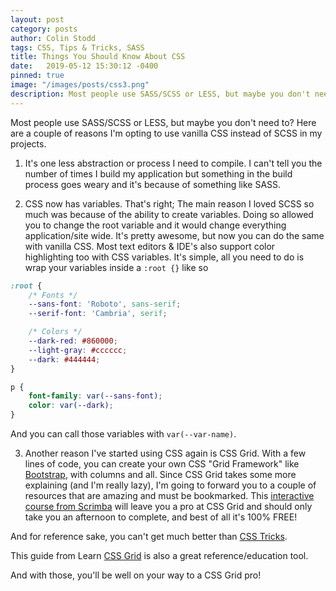 ```yaml
---
layout: post
category: posts
author: Colin Stodd
tags: CSS, Tips & Tricks, SASS
title: Things You Should Know About CSS
date:   2019-05-12 15:30:12 -0400
pinned: true
image: "/images/posts/css3.png"
description: Most people use SASS/SCSS or LESS, but maybe you don't need to? Here are a couple of reasons I'm opting to use vanilla CSS instead of SCSS in my projects
---
```


Most people use SASS/SCSS or LESS,  but maybe you don't need to?  Here are a couple of reasons I'm opting to use vanilla CSS instead of SCSS in my projects.

1. It's one less abstraction or process I need to compile. I can't tell you the number of times I build my application but something in the build process goes weary and it's because of something like SASS.

2. CSS now has variables.  That's right; The main reason I loved SCSS so much was because of the ability to create variables. Doing so allowed you to change the root variable and it would change everything application/site wide. It's pretty awesome, but now you can do the same with vanilla CSS. Most text editors & IDE's also support color highlighting too with CSS variables. It's simple, all you need to do is wrap your variables inside a `:root {}` like so


```css
:root {
    /* Fonts */
    --sans-font: 'Roboto', sans-serif;
    --serif-font: 'Cambria', serif;

    /* Colors */
    --dark-red: #860000;
    --light-gray: #cccccc;
    --dark: #444444;
}

p {
    font-family: var(--sans-font);
    color: var(--dark);
}
```


And you can call those variables with `var(--var-name)`.

3. Another reason I've started using CSS again is CSS Grid. With a few lines of code, you can create your own CSS "Grid Framework" like [Bootstrap](https://getbootstrap.com/), with columns and all. Since CSS Grid takes some more explaining (and I'm really lazy), I'm going to forward you to a couple of resources that are amazing and must be bookmarked. This [interactive course from Scrimba](https://scrimba.com/g/gR8PTE) will leave you a pro at CSS Grid and should only take you an afternoon to complete, and best of all it's 100% FREE!

And for reference sake, you can't get much better than [CSS Tricks](https://css-tricks.com/snippets/css/complete-guide-grid/).

This guide from Learn [CSS Grid](https://learncssgrid.com/) is also a great reference/education tool.

And with those, you'll be well on your way to a CSS Grid pro!
